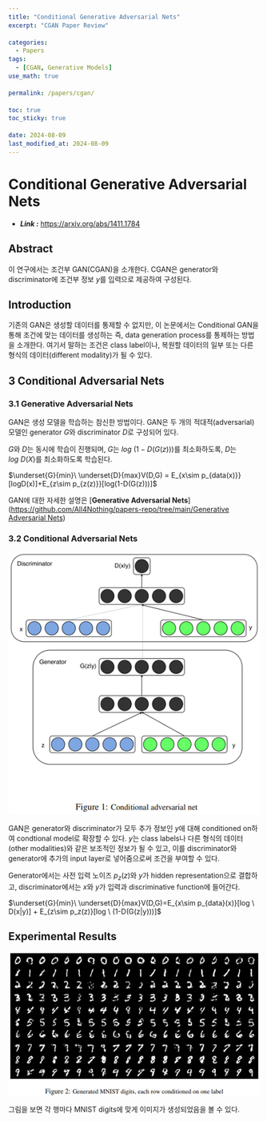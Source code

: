 ```yaml
---
title: "Conditional Generative Adversarial Nets"
excerpt: "CGAN Paper Review"

categories:
  - Papers
tags:
  - [CGAN, Generative Models]
use_math: true

permalink: /papers/cgan/

toc: true
toc_sticky: true

date: 2024-08-09
last_modified_at: 2024-08-09
---
```


# Conditional Generative Adversarial Nets

- ***Link :***  https://arxiv.org/abs/1411.1784

## Abstract

이 연구에서는 조건부 GAN(CGAN)을 소개한다. CGAN은 generator와 discriminator에 조건부 정보 $y$를 입력으로 제공하여 구성된다.

## Introduction

기존의 GAN은 생성할 데이터를 통제할 수 없지만, 이 논문에서는 Conditional GAN을 통해 조건에 맞는 데이터를 생성하는 즉, data generation process를 통제하는 방법을 소개한다. 여기서 말하는 조건은 class label이나, 복원할 데이터의 일부 또는 다른 형식의 데이터(different modality)가 될 수 있다.

## 3 Conditional Adversarial Nets

### 3.1 Generative Adversarial Nets

GAN은 생성 모델을 학습하는 참신한 방법이다. GAN은 두 개의 적대적(adversarial) 모델인 generator $G$와 discriminator $D$로 구성되어 있다.

$G$와 $D$는 동시에 학습이 진행되며, $G$는 $log \ (1-D(G(z)))$를 최소화하도록, $D$는 $log \ D(X)$를 최소화하도록 학습된다. 

$\underset{G}{min}\ \underset{D}{max}V(D,G) = E_{x\sim p_{data(x)}}[logD(x)]+E_{z\sim p_{z(z)}}[log(1-D(G(z)))]$

GAN에 대한 자세한 설명은 [**Generative Adversarial Nets**]([https://github.com/All4Nothing/papers-repo/tree/main/Generative Adversarial Nets](https://github.com/All4Nothing/papers-repo/tree/main/Generative%20Adversarial%20Nets))

### 3.2 Conditional Adversarial Nets

![image](/assets/images/posts_img/cgan/1.png)

GAN은 generator와 discriminator가 모두 추가 정보인 $y$에 대해 conditioned on하여 condtional model로 확장할 수 있다. $y$는 class labels나 다른 형식의 데이터(other modalities)와 같은 보조적인 정보가 될 수 있고, 이를 discriminator와 generator에 추가의 input layer로 넣어줌으로써 조건을 부여할 수 있다.

Generator에서는 사전 입력 노이즈 $p_z(z)$와 $y$가 hidden representation으로 결합하고, discriminator에서는 $x$와 $y$가 입력과 discriminative function에 들어간다.

$\underset{G}{min}\ \underset{D}{max}V(D,G)=E_{x\sim p_{data}(x)}[log \ D(x|y)] + E_{z\sim p_z(z)}[log \ (1-D(G(z|y)))]$

## Experimental Results

![image](/assets/images/posts_img/cgan/2.png)


그림을 보면 각 행마다 MNIST digits에 맞게 이미지가 생성되었음을 볼 수 있다.